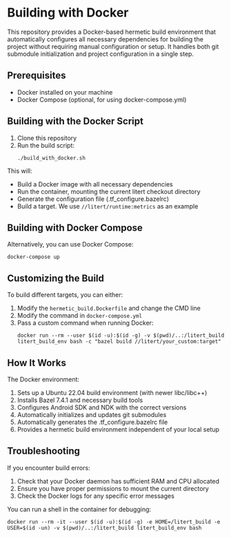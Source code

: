 # Building with Docker

This repository provides a Docker-based hermetic build environment that
automatically configures all necessary dependencies for building the project
without requiring manual configuration or setup. It handles both git submodule
initialization and project configuration in a single step.

## Prerequisites

- Docker installed on your machine
- Docker Compose (optional, for using docker-compose.yml)

## Building with the Docker Script

1. Clone this repository
2. Run the build script:
   ```
   ./build_with_docker.sh
   ```

This will:

- Build a Docker image with all necessary dependencies
- Run the container, mounting the current litert checkout directory
- Generate the configuration file (.tf_configure.bazelrc)
- Build a target. We use `//litert/runtime:metrics` as an example

## Building with Docker Compose

Alternatively, you can use Docker Compose:

```
docker-compose up
```

## Customizing the Build

To build different targets, you can either:

1. Modify the `hermetic_build.Dockerfile` and change the CMD line
2. Modify the command in `docker-compose.yml`
3. Pass a custom command when running Docker:
   ```
   docker run --rm --user $(id -u):$(id -g) -v $(pwd)/..:/litert_build litert_build_env bash -c "bazel build //litert/your_custom:target"
   ```

## How It Works

The Docker environment:
1. Sets up a Ubuntu 22.04 build environment (with newer libc/libc++)
2. Installs Bazel 7.4.1 and necessary build tools
3. Configures Android SDK and NDK with the correct versions
4. Automatically initializes and updates git submodules
5. Automatically generates the .tf_configure.bazelrc file
6. Provides a hermetic build environment independent of your local setup

## Troubleshooting

If you encounter build errors:

1. Check that your Docker daemon has sufficient RAM and CPU allocated
2. Ensure you have proper permissions to mount the current directory
3. Check the Docker logs for any specific error messages

You can run a shell in the container for debugging:
```
docker run --rm -it --user $(id -u):$(id -g) -e HOME=/litert_build -e USER=$(id -un) -v $(pwd)/..:/litert_build litert_build_env bash

```
